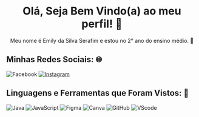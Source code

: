 <h1 align="center"> Olá, Seja Bem Vindo(a) ao meu perfil! 👋
</h1>
<p align="center">Meu nome é Emily da Silva Serafim e estou no 2° ano do ensino médio. 📝
</p>


## Minhas Redes Sociais: 🌐

![Facebook](https://img.shields.io/badge/Facebook-%231877F2.svg?logo=Facebook&logoColor=white) [![Instagram](https://img.shields.io/badge/Instagram-%23E4405F.svg?logo=Instagram&logoColor=white)](https://instagram.com/_emily.serafim) 

## Linguagens e Ferramentas que Foram Vistos: 🧠
![Java](https://img.shields.io/badge/-Java-000?style=for-the-badge&logo=java)
![JavaScript](https://img.shields.io/badge/-JavaScript-000?style=for-the-badge&logo=javascript)
![Figma](https://img.shields.io/badge/-Figma-000?style=for-the-badge&logo=figma)
![Canva](https://img.shields.io/badge/-Canva-000?style=for-the-badge&logo=canva)
![GitHub](https://img.shields.io/badge/-GitHub-000?style=for-the-badge&logo=github)
![VScode](https://img.shields.io/badge/-VScode-000?style=for-the-badge&logo=VScode)
